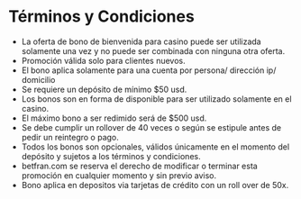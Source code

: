 # Términos y Condiciones

- La oferta de bono de bienvenida para casino puede ser utilizada solamente una vez y no puede ser combinada con ninguna otra oferta.
- Promoción válida solo para clientes nuevos.
- El bono aplica solamente para una cuenta por persona/ dirección ip/ domicilio
- Se requiere un depósito de mínimo $50 usd.
- Los bonos son en forma de disponible para ser utilizado solamente en el casino.
- El máximo bono a ser redimido será de $500 usd.
- Se debe cumplir un rollover de 40 veces o según se estipule antes de pedir un reintegro o pago.
- Todos los bonos son opcionales, válidos únicamente en el momento del depósito y sujetos a los   términos y condiciones.
- betfran.com se reserva el derecho de modificar o terminar esta promoción en cualquier momento y sin previo aviso.
- Bono aplica en depositos via tarjetas de crédito con un roll over de 50x.
